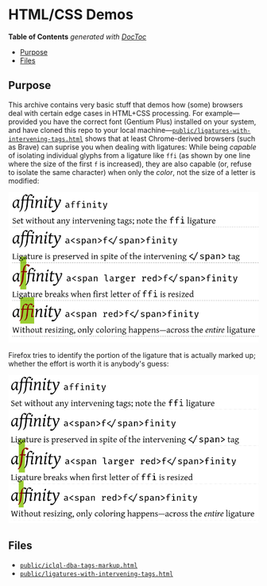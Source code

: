 


# HTML/CSS Demos


<!-- START doctoc generated TOC please keep comment here to allow auto update -->
<!-- DON'T EDIT THIS SECTION, INSTEAD RE-RUN doctoc TO UPDATE -->
**Table of Contents**  *generated with [DocToc](https://github.com/thlorenz/doctoc)*

- [Purpose](#purpose)
- [Files](#files)

<!-- END doctoc generated TOC please keep comment here to allow auto update -->

## Purpose

This archive contains very basic stuff that demos how (some) browsers deal with certain edge cases in
HTML+CSS processing. For example—provided you have the correct font (Gentium Plus) installed on your system,
and have cloned this repo to your local
machine—[`public/ligatures-with-intervening-tags.html`](public/ligatures-with-intervening-tags.html) shows
that at least Chrome-derived browsers (such as Brave) can suprise you when dealing with ligatures: While
being *capable* of isolating individual glyphs from a ligature like `ffi` (as shown by one line where the
size of the first `f` is increased), they are also capable (or, refuse to isolate the same character) when
only the *color*, not the size of a letter is modified:

![](https://github.com/loveencounterflow/html-css-demos/blob/master/public/ligatures-with-intervening-tags-brave.html.png?raw=true)

Firefox tries to identify the portion of the ligature that is actually marked up; whether the effort is
worth it is anybody's guess:

![](https://github.com/loveencounterflow/html-css-demos/blob/master/public/ligatures-with-intervening-tags-firefox.html.png?raw=true)



## Files

* [`public/iclql-dba-tags-markup.html`](public/iclql-dba-tags-markup.html)
* [`public/ligatures-with-intervening-tags.html`](public/ligatures-with-intervening-tags.html)


